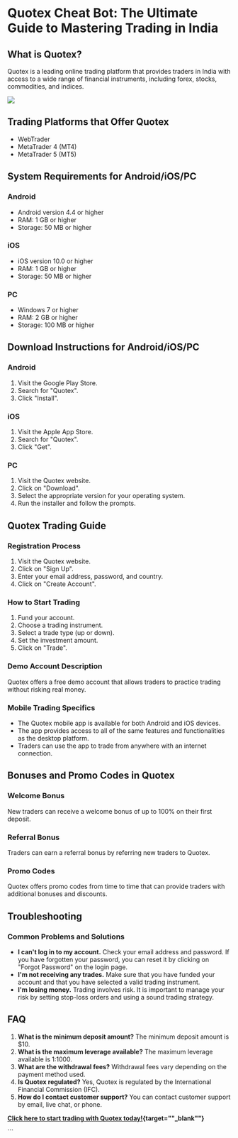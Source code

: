 # Quotex Cheat Bot: The Ultimate Guide to Mastering Trading in India

## What is Quotex?

Quotex is a leading online trading platform that provides traders in
India with access to a wide range of financial instruments, including
forex, stocks, commodities, and indices.

[![](https://static.quotex.io/files/4_en/300_250.jpg)](https://traff.sbs/brokerqxlid)

## Trading Platforms that Offer Quotex

-   WebTrader
-   MetaTrader 4 (MT4)
-   MetaTrader 5 (MT5)

## System Requirements for Android/iOS/PC

### Android

-   Android version 4.4 or higher
-   RAM: 1 GB or higher
-   Storage: 50 MB or higher

### iOS

-   iOS version 10.0 or higher
-   RAM: 1 GB or higher
-   Storage: 50 MB or higher

### PC

-   Windows 7 or higher
-   RAM: 2 GB or higher
-   Storage: 100 MB or higher

## Download Instructions for Android/iOS/PC

### Android

1.  Visit the Google Play Store.
2.  Search for "Quotex".
3.  Click "Install".

### iOS

1.  Visit the Apple App Store.
2.  Search for "Quotex".
3.  Click "Get".

### PC

1.  Visit the Quotex website.
2.  Click on "Download".
3.  Select the appropriate version for your operating system.
4.  Run the installer and follow the prompts.

## Quotex Trading Guide

### Registration Process

1.  Visit the Quotex website.
2.  Click on "Sign Up".
3.  Enter your email address, password, and country.
4.  Click on "Create Account".

### How to Start Trading

1.  Fund your account.
2.  Choose a trading instrument.
3.  Select a trade type (up or down).
4.  Set the investment amount.
5.  Click on "Trade".

### Demo Account Description

Quotex offers a free demo account that allows traders to practice
trading without risking real money.

### Mobile Trading Specifics

-   The Quotex mobile app is available for both Android and iOS devices.
-   The app provides access to all of the same features and
    functionalities as the desktop platform.
-   Traders can use the app to trade from anywhere with an internet
    connection.

## Bonuses and Promo Codes in Quotex

### Welcome Bonus

New traders can receive a welcome bonus of up to 100% on their first
deposit.

### Referral Bonus

Traders can earn a referral bonus by referring new traders to Quotex.

### Promo Codes

Quotex offers promo codes from time to time that can provide traders
with additional bonuses and discounts.

## Troubleshooting

### Common Problems and Solutions

-   **I can\'t log in to my account.** Check your email address and
    password. If you have forgotten your password, you can reset it by
    clicking on "Forgot Password" on the login page.
-   **I\'m not receiving any trades.** Make sure that you have funded
    your account and that you have selected a valid trading instrument.
-   **I\'m losing money.** Trading involves risk. It is important to
    manage your risk by setting stop-loss orders and using a sound
    trading strategy.

## FAQ

1.  **What is the minimum deposit amount?** The minimum deposit amount
    is \$10.
2.  **What is the maximum leverage available?** The maximum leverage
    available is 1:1000.
3.  **What are the withdrawal fees?** Withdrawal fees vary depending on
    the payment method used.
4.  **Is Quotex regulated?** Yes, Quotex is regulated by the
    International Financial Commission (IFC).
5.  **How do I contact customer support?** You can contact customer
    support by email, live chat, or phone.

**[Click here to start trading with Quotex
today!](\%22https://traff.sbs/brokerqxlid\%22){target=""_blank""}**

\`\`\`

